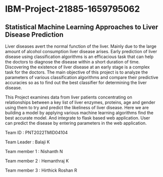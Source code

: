 # IBM-Project-21885-1659795062
## Statistical Machine Learning Approaches to Liver Disease Prediction

Liver diseases avert the normal function of the liver. Mainly due to the large amount of alcohol consumption liver disease arises. Early prediction of liver disease using classification algorithms is an efficacious task that can help the doctors to diagnose the disease within a short duration of time. Discovering the existence of liver disease at an early stage is a complex task for the doctors. The main objective of this project is to analyze the parameters of various classification algorithms and compare their predictive accuracies so as to find out the best classifier for determining the liver disease.

This Project examines data from liver patients concentrating on relationships between a key list of liver enzymes, proteins, age and gender using them to try and predict the likeliness of liver disease. Here we are building a model by applying various machine learning algorithms find the best accurate model. And integrate to flask based web application. User can predict the disease by entering parameters in the web application.

Team ID : PNT2022TMID04104

Team Leader : Balaji K

Team member 1 : Nishanth N

Team member 2 : Hemanthraj K

Team member 3 : Hirthick Roshan R
